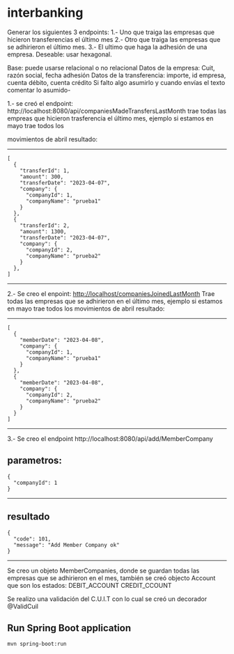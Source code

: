 # interbanking

Generar los siguientes 3 endpoints:
1.- Uno que traiga las empresas que hicieron transferencias el último mes
2.- Otro que traiga las empresas que se adhirieron el último mes.
3.- El ultimo que haga la adhesión de una empresa.
Deseable: usar hexagonal.

Base: puede usarse relacional o no relacional
Datos de la empresa: Cuit, razón social, fecha adhesión
Datos de la transferencia: importe, id empresa, cuenta débito, cuenta crédito
Si falto algo asumirlo y cuando envías el texto comentar lo asumido-


1.- se creó el endpoint:
http://localhost:8080/api/companiesMadeTransfersLastMonth
trae todas las empreas que hicieron trasferencia el último mes, ejemplo si estamos en mayo trae todos los

movimientos de abril resultado:

---
    [
      {
        "transferId": 1,
        "amount": 300,
        "transferDate": "2023-04-07",
        "company": {
          "companyId": 1,
          "companyName": "prueba1"
        }
      },
      {
        "transferId": 2,
        "amount": 1300,
        "transferDate": "2023-04-07",
        "company": {
          "companyId": 2,
          "companyName": "prueba2"
        }
      },
    ]
---

2.- Se creo el enpoint:
[http://localhost/companiesJoinedLastMonth](http://localhost:8080/api/companiesJoinedLastMonth)
Trae todas las empresas que se adhirieron en el último mes, ejemplo si estamos en mayo trae todos los
movimientos de abril resultado:

---
    [
      {
        "memberDate": "2023-04-08",
        "company": {
          "companyId": 1,
          "companyName": "prueba1"
        }
      },
      {
        "memberDate": "2023-04-08",
        "company": {
          "companyId": 2,
          "companyName": "prueba2"
        }
      }
    ]
---

3.- Se creo el endpoint
http://localhost:8080/api/add/MemberCompany

parametros:
---
    {
      "companyId": 1
    }
---

resultado
---
    {
      "code": 101,
      "message": "Add Member Company ok"
    }
---

Se creo un objeto MemberCompanies, donde se guardan todas las empresas que se adhirieron en el mes, también
se creó objecto Account que son los estados:
DEBIT_ACCOUNT
CREDIT_CCOUNT

Se realizo una validación del C.U.I.T con lo cual se creó un decorador @ValidCuil

## Run Spring Boot application
```
mvn spring-boot:run
```
    

